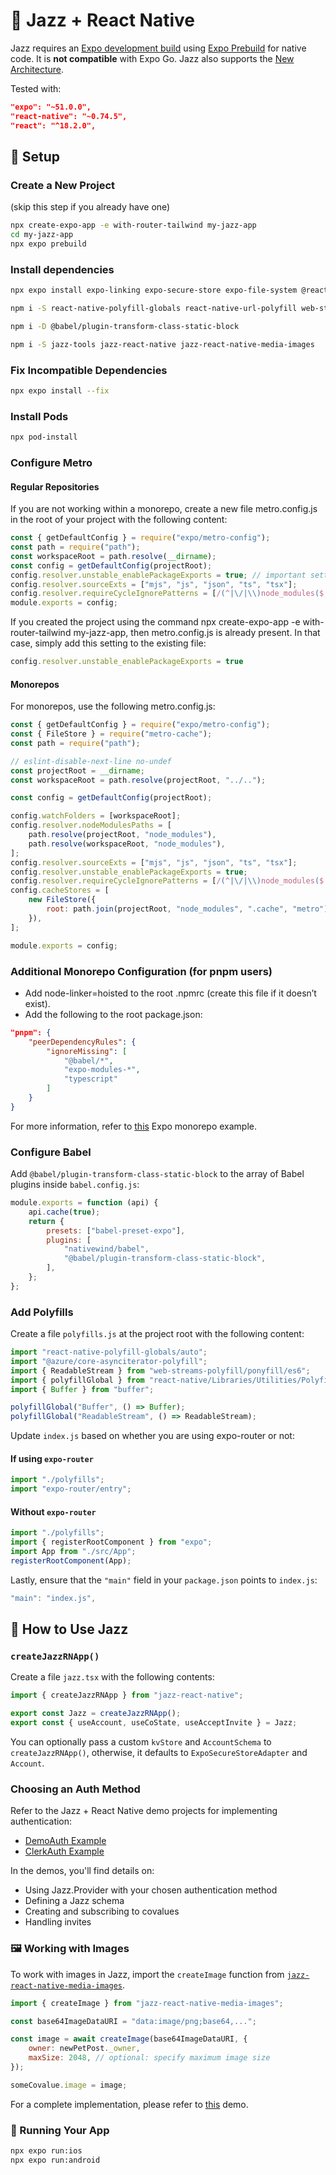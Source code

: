 # 🎷 Jazz + React Native

Jazz requires an [Expo development build](https://docs.expo.dev/develop/development-builds/introduction/) using [Expo Prebuild](https://docs.expo.dev/workflow/prebuild/) for native code. It is **not compatible** with Expo Go. Jazz also supports the [New Architecture](https://docs.expo.dev/guides/new-architecture/).

Tested with:

```json
"expo": "~51.0.0",
"react-native": "~0.74.5",
"react": "^18.2.0",
```

## 🚀 Setup

### Create a New Project

(skip this step if you already have one)

```bash
npx create-expo-app -e with-router-tailwind my-jazz-app
cd my-jazz-app
npx expo prebuild
```

### Install dependencies

```bash
npx expo install expo-linking expo-secure-store expo-file-system @react-native-community/netinfo @bam.tech/react-native-image-resizer @azure/core-asynciterator-polyfill

npm i -S react-native-polyfill-globals react-native-url-polyfill web-streams-polyfill base-64 text-encoding react-native-fetch-api react-native-get-random-values buffer

npm i -D @babel/plugin-transform-class-static-block

npm i -S jazz-tools jazz-react-native jazz-react-native-media-images

```

### Fix Incompatible Dependencies

```bash
npx expo install --fix
```

### Install Pods

```bash
npx pod-install
```

### Configure Metro

#### Regular Repositories

If you are not working within a monorepo, create a new file metro.config.js in the root of your project with the following content:

```js
const { getDefaultConfig } = require("expo/metro-config");
const path = require("path");
const workspaceRoot = path.resolve(__dirname);
const config = getDefaultConfig(projectRoot);
config.resolver.unstable_enablePackageExports = true; // important setting
config.resolver.sourceExts = ["mjs", "js", "json", "ts", "tsx"];
config.resolver.requireCycleIgnorePatterns = [/(^|\/|\\)node_modules($|\/|\\)/];
module.exports = config;
```

If you created the project using the command npx create-expo-app -e with-router-tailwind my-jazz-app, then metro.config.js is already present. In that case, simply add this setting to the existing file:

```js
config.resolver.unstable_enablePackageExports = true
```

#### Monorepos

For monorepos, use the following metro.config.js:

```js
const { getDefaultConfig } = require("expo/metro-config");
const { FileStore } = require("metro-cache");
const path = require("path");

// eslint-disable-next-line no-undef
const projectRoot = __dirname;
const workspaceRoot = path.resolve(projectRoot, "../..");

const config = getDefaultConfig(projectRoot);

config.watchFolders = [workspaceRoot];
config.resolver.nodeModulesPaths = [
    path.resolve(projectRoot, "node_modules"),
    path.resolve(workspaceRoot, "node_modules"),
];
config.resolver.sourceExts = ["mjs", "js", "json", "ts", "tsx"];
config.resolver.unstable_enablePackageExports = true;
config.resolver.requireCycleIgnorePatterns = [/(^|\/|\\)node_modules($|\/|\\)/];
config.cacheStores = [
    new FileStore({
        root: path.join(projectRoot, "node_modules", ".cache", "metro"),
    }),
];

module.exports = config;
```

### Additional Monorepo Configuration (for pnpm users)

- Add node-linker=hoisted to the root .npmrc (create this file if it doesn’t exist).
- Add the following to the root package.json:

```json
"pnpm": {
    "peerDependencyRules": {
        "ignoreMissing": [
            "@babel/*",
            "expo-modules-*",
            "typescript"
        ]
    }
}
```

For more information, refer to [this](https://github.com/byCedric/expo-monorepo-example#pnpm-workarounds) Expo monorepo example.

### Configure Babel

Add `@babel/plugin-transform-class-static-block` to the array of Babel plugins inside `babel.config.js`:

```js
module.exports = function (api) {
    api.cache(true);
    return {
        presets: ["babel-preset-expo"],
        plugins: [
            "nativewind/babel",
            "@babel/plugin-transform-class-static-block",
        ],
    };
};
```

### Add Polyfills

Create a file `polyfills.js` at the project root with the following content:

```js
import "react-native-polyfill-globals/auto";
import "@azure/core-asynciterator-polyfill";
import { ReadableStream } from "web-streams-polyfill/ponyfill/es6";
import { polyfillGlobal } from "react-native/Libraries/Utilities/PolyfillFunctions";
import { Buffer } from "buffer";

polyfillGlobal("Buffer", () => Buffer);
polyfillGlobal("ReadableStream", () => ReadableStream);
```

Update `index.js` based on whether you are using expo-router or not:

#### If using `expo-router`

```js
import "./polyfills";
import "expo-router/entry";
```

#### Without `expo-router`

```js
import "./polyfills";
import { registerRootComponent } from "expo";
import App from "./src/App";
registerRootComponent(App);
```

Lastly, ensure that the `"main"` field in your `package.json` points to `index.js`:

```js
"main": "index.js",
```

## 🎉 How to Use Jazz

### `createJazzRNApp()`

Create a file `jazz.tsx` with the following contents:

```js
import { createJazzRNApp } from "jazz-react-native";

export const Jazz = createJazzRNApp();
export const { useAccount, useCoState, useAcceptInvite } = Jazz;
```

You can optionally pass a custom `kvStore` and `AccountSchema` to `createJazzRNApp()`, otherwise, it defaults to `ExpoSecureStoreAdapter` and `Account`.

### Choosing an Auth Method

Refer to the Jazz + React Native demo projects for implementing authentication:

- [DemoAuth Example](https://github.com/garden-co/jazz/tree/main/examples/chat-rn)
- [ClerkAuth Example](https://github.com/garden-co/jazz/tree/main/examples/chat-rn-clerk)

In the demos, you'll find details on:

- Using Jazz.Provider with your chosen authentication method
- Defining a Jazz schema
- Creating and subscribing to covalues
- Handling invites

### 🖼️ Working with Images

To work with images in Jazz, import the `createImage` function from [`jazz-react-native-media-images`](https://github.com/garden-co/jazz/tree/main/packages/jazz-react-native-media-images).

```js
import { createImage } from "jazz-react-native-media-images";

const base64ImageDataURI = "data:image/png;base64,...";

const image = await createImage(base64ImageDataURI, {
    owner: newPetPost._owner,
    maxSize: 2048, // optional: specify maximum image size
});

someCovalue.image = image;
```

For a complete implementation, please refer to [this](https://github.com/garden-co/jazz/blob/main/examples/pets/src/3_NewPetPostForm.tsx) demo.

### 📱 Running Your App

```bash
npx expo run:ios
npx expo run:android
```
